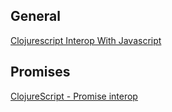 

## General

[Clojurescript Interop With Javascript](https://lwhorton.github.io/2018/10/20/clojurescript-interop-with-javascript.html)

## Promises

[ClojureScript - Promise interop](https://clojurescript.org/guides/promise-interop)